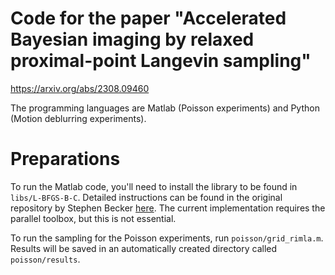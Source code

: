 # Code for the paper "Accelerated Bayesian imaging by relaxed proximal-point Langevin sampling"
https://arxiv.org/abs/2308.09460

The programming languages are Matlab (Poisson experiments) and Python (Motion deblurring experiments).

# Preparations

To run the Matlab code, you'll need to install the library to be found in ```libs/L-BFGS-B-C```. Detailed instructions can be found in the original repository by Stephen Becker [here](https://github.com/stephenbeckr/L-BFGS-B-C). The current implementation requires the parallel toolbox, but this is not essential.

To run the sampling for the Poisson experiments, run ```poisson/grid_rimla.m```. Results will be saved in an automatically created directory called ```poisson/results```.
